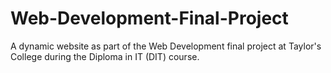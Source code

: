 # Web-Development-Final-Project
A dynamic website as part of the Web Development final project at Taylor's College during the Diploma in IT (DIT) course.
